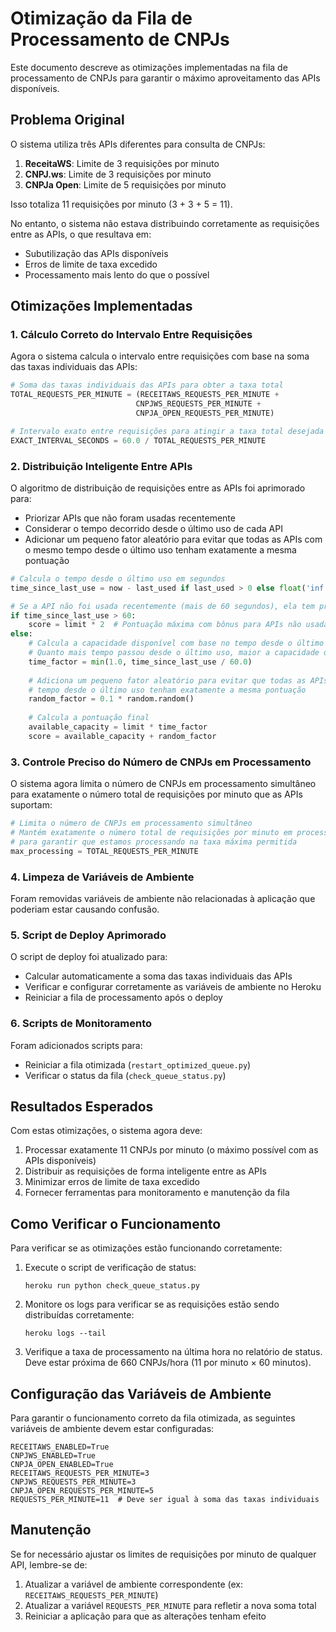 # Otimização da Fila de Processamento de CNPJs

Este documento descreve as otimizações implementadas na fila de processamento de CNPJs para garantir o máximo aproveitamento das APIs disponíveis.

## Problema Original

O sistema utiliza três APIs diferentes para consulta de CNPJs:

1. **ReceitaWS**: Limite de 3 requisições por minuto
2. **CNPJ.ws**: Limite de 3 requisições por minuto
3. **CNPJa Open**: Limite de 5 requisições por minuto

Isso totaliza 11 requisições por minuto (3 + 3 + 5 = 11).

No entanto, o sistema não estava distribuindo corretamente as requisições entre as APIs, o que resultava em:

- Subutilização das APIs disponíveis
- Erros de limite de taxa excedido
- Processamento mais lento do que o possível

## Otimizações Implementadas

### 1. Cálculo Correto do Intervalo Entre Requisições

Agora o sistema calcula o intervalo entre requisições com base na soma das taxas individuais das APIs:

```python
# Soma das taxas individuais das APIs para obter a taxa total
TOTAL_REQUESTS_PER_MINUTE = (RECEITAWS_REQUESTS_PER_MINUTE + 
                            CNPJWS_REQUESTS_PER_MINUTE + 
                            CNPJA_OPEN_REQUESTS_PER_MINUTE)

# Intervalo exato entre requisições para atingir a taxa total desejada
EXACT_INTERVAL_SECONDS = 60.0 / TOTAL_REQUESTS_PER_MINUTE
```

### 2. Distribuição Inteligente Entre APIs

O algoritmo de distribuição de requisições entre as APIs foi aprimorado para:

- Priorizar APIs que não foram usadas recentemente
- Considerar o tempo decorrido desde o último uso de cada API
- Adicionar um pequeno fator aleatório para evitar que todas as APIs com o mesmo tempo desde o último uso tenham exatamente a mesma pontuação

```python
# Calcula o tempo desde o último uso em segundos
time_since_last_use = now - last_used if last_used > 0 else float('inf')

# Se a API não foi usada recentemente (mais de 60 segundos), ela tem prioridade máxima
if time_since_last_use > 60:
    score = limit * 2  # Pontuação máxima com bônus para APIs não usadas recentemente
else:
    # Calcula a capacidade disponível com base no tempo desde o último uso
    # Quanto mais tempo passou desde o último uso, maior a capacidade disponível
    time_factor = min(1.0, time_since_last_use / 60.0)
    
    # Adiciona um pequeno fator aleatório para evitar que todas as APIs com o mesmo
    # tempo desde o último uso tenham exatamente a mesma pontuação
    random_factor = 0.1 * random.random()
    
    # Calcula a pontuação final
    available_capacity = limit * time_factor
    score = available_capacity + random_factor
```

### 3. Controle Preciso do Número de CNPJs em Processamento

O sistema agora limita o número de CNPJs em processamento simultâneo para exatamente o número total de requisições por minuto que as APIs suportam:

```python
# Limita o número de CNPJs em processamento simultâneo
# Mantém exatamente o número total de requisições por minuto em processamento
# para garantir que estamos processando na taxa máxima permitida
max_processing = TOTAL_REQUESTS_PER_MINUTE
```

### 4. Limpeza de Variáveis de Ambiente

Foram removidas variáveis de ambiente não relacionadas à aplicação que poderiam estar causando confusão.

### 5. Script de Deploy Aprimorado

O script de deploy foi atualizado para:

- Calcular automaticamente a soma das taxas individuais das APIs
- Verificar e configurar corretamente as variáveis de ambiente no Heroku
- Reiniciar a fila de processamento após o deploy

### 6. Scripts de Monitoramento

Foram adicionados scripts para:

- Reiniciar a fila otimizada (`restart_optimized_queue.py`)
- Verificar o status da fila (`check_queue_status.py`)

## Resultados Esperados

Com estas otimizações, o sistema agora deve:

1. Processar exatamente 11 CNPJs por minuto (o máximo possível com as APIs disponíveis)
2. Distribuir as requisições de forma inteligente entre as APIs
3. Minimizar erros de limite de taxa excedido
4. Fornecer ferramentas para monitoramento e manutenção da fila

## Como Verificar o Funcionamento

Para verificar se as otimizações estão funcionando corretamente:

1. Execute o script de verificação de status:
   ```
   heroku run python check_queue_status.py
   ```

2. Monitore os logs para verificar se as requisições estão sendo distribuídas corretamente:
   ```
   heroku logs --tail
   ```

3. Verifique a taxa de processamento na última hora no relatório de status. Deve estar próxima de 660 CNPJs/hora (11 por minuto × 60 minutos).

## Configuração das Variáveis de Ambiente

Para garantir o funcionamento correto da fila otimizada, as seguintes variáveis de ambiente devem estar configuradas:

```
RECEITAWS_ENABLED=True
CNPJWS_ENABLED=True
CNPJA_OPEN_ENABLED=True
RECEITAWS_REQUESTS_PER_MINUTE=3
CNPJWS_REQUESTS_PER_MINUTE=3
CNPJA_OPEN_REQUESTS_PER_MINUTE=5
REQUESTS_PER_MINUTE=11  # Deve ser igual à soma das taxas individuais
```

## Manutenção

Se for necessário ajustar os limites de requisições por minuto de qualquer API, lembre-se de:

1. Atualizar a variável de ambiente correspondente (ex: `RECEITAWS_REQUESTS_PER_MINUTE`)
2. Atualizar a variável `REQUESTS_PER_MINUTE` para refletir a nova soma total
3. Reiniciar a aplicação para que as alterações tenham efeito
